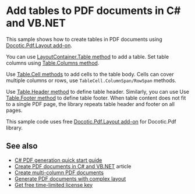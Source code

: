 # Add tables to PDF documents in C# and VB.NET
This sample shows how to create tables in PDF documents using [Docotic.Pdf.Layout add-on](https://www.nuget.org/packages/BitMiracle.Docotic.Pdf.Layout/).

You can use [LayoutContainer.Table method](https://bitmiracle.com/pdf-library/api/layout/layoutcontainer-table)
to add a table. Set table columns using [Table.Columns method](https://bitmiracle.com/pdf-library/api/layout/table-columns).

Use [Table.Cell methods](https://bitmiracle.com/pdf-library/api/layout/table-cell) to add cells to the table body.
Cells can cover multiple columns or rows, use `TableCell.ColumnSpan/RowSpan` methods.

Use [Table.Header method](https://bitmiracle.com/pdf-library/api/layout/table-header) to define table header.
Similarly, you can use Use [Table.Footer method](https://bitmiracle.com/pdf-library/api/layout/table-footer) to define table footer.
When table content does not fit to a single PDF page, the library repeats table header and footer on all pages.

This sample code uses free [Docotic.Pdf.Layout add-on](https://www.nuget.org/packages/BitMiracle.Docotic.Pdf.Layout/) for Docotic.Pdf library.

## See also
* [C# PDF generation quick start guide](https://bitmiracle.com/pdf-library/layout/getting-started)
* [Create PDF documents in C# and VB.NET](https://bitmiracle.com/pdf-library/create-pdf) article
* [Create multi-column PDF documents](/Samples/Layout/RowsColumns)
* [Generate PDF documents with complex layout](/Samples/Layout/ComplexLayout)
* [Get free time-limited license key](https://bitmiracle.com/pdf-library/download)